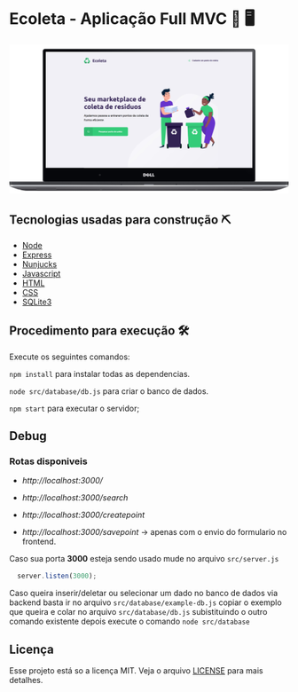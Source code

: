 # Ecoleta - Aplicação Full MVC 🧠 🖥

![thumbnail](./.github/thumbnail.jpg)
 
## Tecnologias usadas para construção ⛏

* [Node](https://nodejs.org/en/)
* [Express](https://expressjs.com/pt-br/)
* [Nunjucks](https://mozilla.github.io/nunjucks/)
* [Javascript](https://www.javascript.com/)
* [HTML](https://developer.mozilla.org/pt-BR/docs/Web/HTML)
* [CSS](https://developer.mozilla.org/pt-BR/docs/Web/CSS)
* [SQLite3](https://www.sqlite.org/index.html)

## Procedimento para execução 🛠

Execute os seguintes comandos:

`npm install` para instalar todas as dependencias.

`node src/database/db.js` para criar o banco de dados.

`npm start` para executar o servidor;

## Debug

### Rotas disponiveis

* *http://localhost:3000/*

* *http://localhost:3000/search*

* *http://localhost:3000/createpoint*

* *http://localhost:3000/savepoint* -> apenas com o envio do formulario no frontend.

Caso sua porta **3000** esteja sendo usado mude no arquivo `src/server.js`

```js
  server.listen(3000);
```

Caso queira inserir/deletar ou selecionar um dado no banco de dados via backend basta ir no arquivo `src/database/example-db.js` copiar o exemplo que queira e colar no arquivo `src/database/db.js` subistituindo o outro comando existente depois execute o comando `node src/database`

## Licença
Esse projeto está so a licença MIT. Veja o arquivo [LICENSE](https://raw.githubusercontent.com/DenisMedeirosSDK/NLW_Started_01/master/LICENSE) para mais detalhes.
